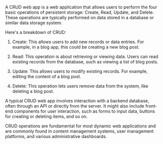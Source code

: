 A CRUD web app is a web application that allows users to perform the four basic operations of persistent storage: Create, Read, Update, and Delete. These operations are typically performed on data stored in a database or similar data storage system.

Here's a breakdown of CRUD:

1. Create: This allows users to add new records or data entries. For example, in a blog app, this could be creating a new blog post.

2. Read: This operation is about retrieving or viewing data. Users can read existing records from the database, such as viewing a list of blog posts.

3. Update: This allows users to modify existing records. For example, editing the content of a blog post.

4. Delete: This operation lets users remove data from the system, like deleting a blog post.

A typical CRUD web app involves interaction with a backend database, often through an API or directly from the server. It might also include front-end components for user interaction, such as forms to input data, buttons for creating or deleting items, and so on.

CRUD operations are fundamental for most dynamic web applications and are commonly found in content management systems, user management platforms, and various administrative dashboards.